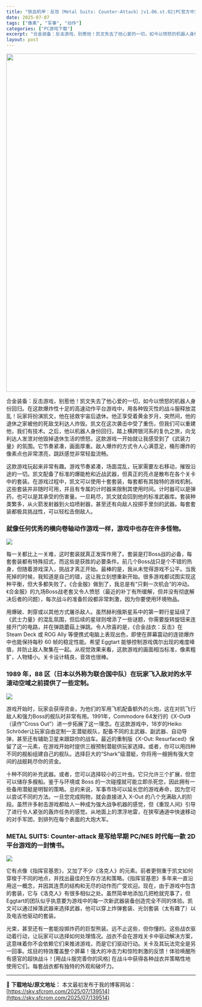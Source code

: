 ```yaml
---
title: "铁血机甲：反攻（Metal Suits: Counter-Attack）|v1.06.st.02|PC官方中文"
date: 2025-07-07
tags: ["像素", "军事", "动作"]
categories: ["PC游戏下载"]
excerpt: "合金装备：反击游戏，别惹他！凯文失去了他心爱的一切，如今以愤怒的机器人身份回归。在这款爆炸性十足的高速动作平台游戏中，用各种毁灭性的战斗服释放混乱！玩家将扮演凯文，他在拯救宇宙后退休。他正享受着黄金岁月，突然间，他的退休之家被他的死敌戈利达人炸毁。凯文在这次袭击中受了重伤，但我们可以重建他，我们有技&hellip;"
layout: post
---
```


<img class="aligncenter size-full wp-image-139515" src="https://sky.sfcrom.com/wp-content/uploads/2025/07/2025070710300940.webp" alt="" width="600" height="900" />

合金装备：反击游戏，别惹他！凯文失去了他心爱的一切，如今以愤怒的机器人身份回归。在这款爆炸性十足的高速动作平台游戏中，用各种毁灭性的战斗服释放混乱！玩家将扮演凯文，他在拯救宇宙后退休。他正享受着黄金岁月，突然间，他的退休之家被他的死敌戈利达人炸毁。凯文在这次袭击中受了重伤，但我们可以重建他，我们有技术。之后，他以机器人身份回归，踏上横跨银河系的复仇之旅，向戈利达人发泄对他毁掉退休生活的愤怒。这款游戏一开始就让我感受到了《武装力量》的氛围。它节奏紧凑，画面厚重。敌人爆炸的方式令人心满意足，桶形爆炸的像素点也非常漂亮，跳跃感觉非常轻盈流畅。

这款游戏玩起来非常有趣。游戏节奏紧凑，场面混乱，玩家需要左右移动，摧毁沿途的一切。凯文配备了标准的爆能枪和近战武器，但真正的亮点是散布在各个关卡中的套装。在游戏过程中，凯文可以使用十套套装，每套都有其独特的游戏机制。这些套装并非随时可用，并且有专属的计时器来限制其使用时间。计时器可以是弹药，也可以是其承受的伤害量。一旦耗尽，凯文就会回到他的标准武器库。套装种类繁多，从火箭发射器到火焰喷射器，甚至还有向敌人投掷手里剑的武器。每套套装都极具挑战性，可以轻松击倒敌人。
<h3>就像任何优秀的横向卷轴动作游戏一样，游戏中也存在许多怪物。</h3>
<img src="https://img-eshop.cdn.nintendo.net/i/2c68413b3718ff5dc4277389229d56770722139f1947c9c135f8b926f29c0e58.jpg?w=1000" />

每一关都比上一关难，这时套装就真正发挥作用了。套装是打Boss战的必备，每套套装都有特殊招式，而这些是获胜的必要条件。前几个Boss战只是个不错的热身，但随着游戏深入，挑战才真正开始。最棒的是，我从未觉得游戏不公平。当我死掉的时候，我知道是自己的错，这让我立刻想重新开始。很多游戏都试图实现这种平衡，但大多都失败了。《合金服》做到了，我总是有“只剩一次机会”的冲动。《合金服》的九场Boss战老套又令人愤怒（最近的补丁有所缓解，但并没有彻底解决后者的问题），每次战斗的准备阶段都非常刺激，因为你要使用环境物品。

用爆破、刺穿或以其他方式屠杀敌人。虽然赫利俄斯星系中的第一颗行星延续了《武士力量》的混乱氛围，但后续的星球则增添了一些谜题，你需要旋转旋钮来连接开门的电路，并在弹跳蘑菇上弹跳。令人欣喜的是，《合金战衣：反击》在 Steam Deck 或 ROG Ally 等便携式电脑上表现出色，即使在屏幕震动的连锁爆炸中也能保持每秒 60 帧的稳定性能。希望 Eggtart 能够控制游戏偶尔出现的难度峰值，并防止敌人聚集在一起。从视觉效果来看，这款游戏的画面相当标准，像素粗犷，人物矮小。关卡设计精良，音效也很棒。
<h3>1989 年，88 区（日本以外称为联合国中队）在玩家飞入敌对的水平滚动空域之前提供了一些定制。</h3>
<img src="https://img-eshop.cdn.nintendo.net/i/e4a6b066951020127a7d1b8993aa35a530aee2dffe9726b1714d8b03232c8521.jpg?w=1000" />

游戏开始时，玩家会获得资金，为他们的军用飞机配备额外的火炮，这在对抗飞行敌人和强力Boss的舰队时非常有用。1991年，Commodore 64发行的《X-Out》（读作“Cross Out”）进一步拓展了这一理念。在这款游戏中，18岁的Heiko Schröder让玩家自由定制一支潜艇舰队，配备不同的主武器、副武器、自动导弹，甚至还有辅助卫星来跟踪你的战车。最近的重制版《X-Out: Resurfaced》保留了这一元素，在游戏开始时提供三艘预制潜艇供玩家选择。或者，你可以用四种不同的舰船组建自己的舰队。选择巨大的“Shark”级潜艇，你将用一艘拥有强大空间的战舰耗尽你的资金。

十种不同的补充武器。或者，您可以选择较小的三叶虫。它只允许三个扩展，但您可以储存多艘船。鉴于与环境或 Boss 的一次碰撞就可能立即杀死您，因此拥有一些备用潜艇是明智的策略。总的来说，军事市场可以延长您的游戏寿命，因为您可以尝试不同的方法。一旦您完成购物，就会直接进入 X-Out 的八个充满敌人的阶段。虽然许多射击游戏都给人一种成为强大战争机器的感觉，但《重现人间》引导了进行令人紧张的轰炸任务的感觉。从地面上的漂浮地雷，在狭窄通道中快速移动的对手军团，到排列在每个表面的大炮大军。
<h3>METAL SUITS: Counter-attack 是写给早期 PC/NES 时代每一款 2D 平台游戏的一封情书。</h3>
<img src="https://img-eshop.cdn.nintendo.net/i/5aa05989f49806d599f03744fbdd7246523b186549ad792a87e1d05adf66f69b.jpg?w=1000" />

它有点像《指挥官基恩》，又加了不少《洛克人》的元素。前者更侧重于凯文如何穿梭于不同的地点，并找出最佳的生存方法和策略。《指挥官基恩》多年来一直沿用这一概念，并因其连贯的结构和无尽的动作而广受欢迎。现在，由于游戏中包含的套装，它与《洛克人》有很多相似之处。虽然简单地添加几把枪就完事了，但Eggtart的团队似乎执意要为游戏中的每一次新武器装备创造完全不同的体验。凯文可以通过掉落武器来选择武器，他可以穿上炸弹套装、光剑套装（太有趣了）以及电吉他驱动的套装。

光束，甚至还有一套能投掷炸药的巨型熊装。远不止这些，但你懂的。这些战衣驱动着行动，让玩家可以选择如何处理情况。战衣不会在游戏关卡中驱动解决方案，这意味着你不会依赖它们来推进游戏，而是它们驱动行动。关卡及其玩法完全是另一回事。炫目的特效覆盖整个屏幕！强大的冲击力和惊险刺激的反馈！体验唤醒所有感官的超快战斗！[用战斗服完善你的风格] 在战斗中获得各种战衣并策略性地使用它们。每套战衣都有独特的外观和破坏力。

---
📖 **下载地址/原文地址：** 本文最初发布于我的博客网站：[https://sky.sfcrom.com/2025/07/139514](https://sky.sfcrom.com/2025/07/139514)
